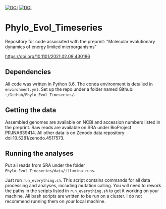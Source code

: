 [![DOI](https://zenodo.org/badge/DOI/10.5281/zenodo.4517573.svg)](https://doi.org/10.5281/zenodo.4517573)
[![DOI](https://www.biorxiv.org/content/10.1101/2021.02.08.430186v1)](https://doi.org/10.1101/2021.02.08.430186)



# Phylo_Evol_Timeseries


Repository for code associated with the preprint: "Molecular evolutionary dynamics of energy limited microorganisms"

https://doi.org/10.1101/2021.02.08.430186

## Dependencies
All code was written in Python 3.6. The conda environment is detailed in `environment.yml`. Set up the repo under a folder named Github: `~/GitHub/Phylo_Evol_Timeseries/`.

## Getting the data

Assembled genomes are available on NCBI and accession numbers listed in the preprint. Raw reads are available on SRA under BioProject PRJNA639414. All other data is on Zenodo data repository doi:10.5281/zenodo.4517573.


## Running the analyses

Put all reads from SRA under the folder `Phylo_Evol_Timeseries/data/illumina_runs`.




Just run `run_everything.sh`. This script contains commands for all data processing and analyses, including mutation calling. You will need to rework the paths in the scripts listed in `run_everything.sh` to get it working on your machine. All bash scripts are written to be run on a cluster. I do not recommend running them on your local machine.
